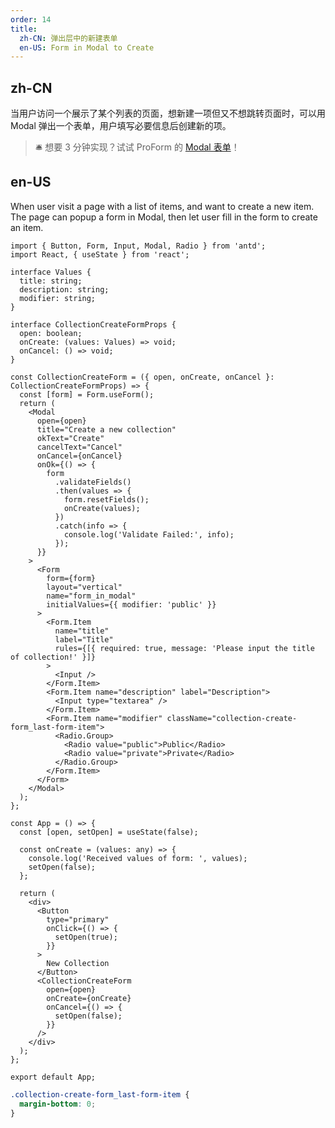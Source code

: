 ```yaml
---
order: 14
title:
  zh-CN: 弹出层中的新建表单
  en-US: Form in Modal to Create
---
```


## zh-CN

当用户访问一个展示了某个列表的页面，想新建一项但又不想跳转页面时，可以用 Modal 弹出一个表单，用户填写必要信息后创建新的项。

> 🛎️ 想要 3 分钟实现？试试 ProForm 的 [Modal 表单](https://procomponents.ant.design/components/form#modal-%E8%A1%A8%E5%8D%95)！

## en-US

When user visit a page with a list of items, and want to create a new item. The page can popup a form in Modal, then let user fill in the form to create an item.

```tsx
import { Button, Form, Input, Modal, Radio } from 'antd';
import React, { useState } from 'react';

interface Values {
  title: string;
  description: string;
  modifier: string;
}

interface CollectionCreateFormProps {
  open: boolean;
  onCreate: (values: Values) => void;
  onCancel: () => void;
}

const CollectionCreateForm = ({ open, onCreate, onCancel }: CollectionCreateFormProps) => {
  const [form] = Form.useForm();
  return (
    <Modal
      open={open}
      title="Create a new collection"
      okText="Create"
      cancelText="Cancel"
      onCancel={onCancel}
      onOk={() => {
        form
          .validateFields()
          .then(values => {
            form.resetFields();
            onCreate(values);
          })
          .catch(info => {
            console.log('Validate Failed:', info);
          });
      }}
    >
      <Form
        form={form}
        layout="vertical"
        name="form_in_modal"
        initialValues={{ modifier: 'public' }}
      >
        <Form.Item
          name="title"
          label="Title"
          rules={[{ required: true, message: 'Please input the title of collection!' }]}
        >
          <Input />
        </Form.Item>
        <Form.Item name="description" label="Description">
          <Input type="textarea" />
        </Form.Item>
        <Form.Item name="modifier" className="collection-create-form_last-form-item">
          <Radio.Group>
            <Radio value="public">Public</Radio>
            <Radio value="private">Private</Radio>
          </Radio.Group>
        </Form.Item>
      </Form>
    </Modal>
  );
};

const App = () => {
  const [open, setOpen] = useState(false);

  const onCreate = (values: any) => {
    console.log('Received values of form: ', values);
    setOpen(false);
  };

  return (
    <div>
      <Button
        type="primary"
        onClick={() => {
          setOpen(true);
        }}
      >
        New Collection
      </Button>
      <CollectionCreateForm
        open={open}
        onCreate={onCreate}
        onCancel={() => {
          setOpen(false);
        }}
      />
    </div>
  );
};

export default App;
```

```css
.collection-create-form_last-form-item {
  margin-bottom: 0;
}
```
